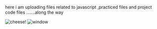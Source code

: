 here i am uploading files related to javascript ,practiced files and project code files .......along the way

![cheese!](/a/rubaitul-azad-0sySyNJQqaI-unsplash.jpg)
![window](snap.jpg)
